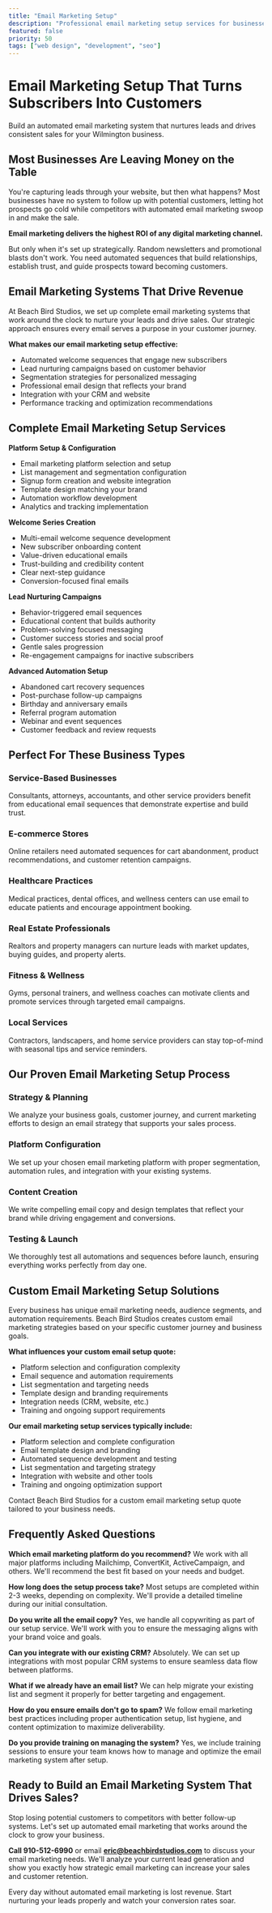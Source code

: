 ```yaml
---
title: "Email Marketing Setup"
description: "Professional email marketing setup services for businesses"
featured: false
priority: 50
tags: ["web design", "development", "seo"]
---
```


# Email Marketing Setup That Turns Subscribers Into Customers

Build an automated email marketing system that nurtures leads and drives consistent sales for your Wilmington business.

## Most Businesses Are Leaving Money on the Table

You're capturing leads through your website, but then what happens? Most businesses have no system to follow up with potential customers, letting hot prospects go cold while competitors with automated email marketing swoop in and make the sale.

**Email marketing delivers the highest ROI of any digital marketing channel.**

But only when it's set up strategically. Random newsletters and promotional blasts don't work. You need automated sequences that build relationships, establish trust, and guide prospects toward becoming customers.

## Email Marketing Systems That Drive Revenue

At Beach Bird Studios, we set up complete email marketing systems that work around the clock to nurture your leads and drive sales. Our strategic approach ensures every email serves a purpose in your customer journey.

**What makes our email marketing setup effective:**
- Automated welcome sequences that engage new subscribers
- Lead nurturing campaigns based on customer behavior
- Segmentation strategies for personalized messaging
- Professional email design that reflects your brand
- Integration with your CRM and website
- Performance tracking and optimization recommendations

## Complete Email Marketing Setup Services

**Platform Setup & Configuration**
- Email marketing platform selection and setup
- List management and segmentation configuration
- Signup form creation and website integration
- Template design matching your brand
- Automation workflow development
- Analytics and tracking implementation

**Welcome Series Creation**
- Multi-email welcome sequence development
- New subscriber onboarding content
- Value-driven educational emails
- Trust-building and credibility content
- Clear next-step guidance
- Conversion-focused final emails

**Lead Nurturing Campaigns**
- Behavior-triggered email sequences
- Educational content that builds authority
- Problem-solving focused messaging
- Customer success stories and social proof
- Gentle sales progression
- Re-engagement campaigns for inactive subscribers

**Advanced Automation Setup**
- Abandoned cart recovery sequences
- Post-purchase follow-up campaigns
- Birthday and anniversary emails
- Referral program automation
- Webinar and event sequences
- Customer feedback and review requests

## Perfect For These Business Types

### Service-Based Businesses
Consultants, attorneys, accountants, and other service providers benefit from educational email sequences that demonstrate expertise and build trust.

### E-commerce Stores
Online retailers need automated sequences for cart abandonment, product recommendations, and customer retention campaigns.

### Healthcare Practices
Medical practices, dental offices, and wellness centers can use email to educate patients and encourage appointment booking.

### Real Estate Professionals
Realtors and property managers can nurture leads with market updates, buying guides, and property alerts.

### Fitness & Wellness
Gyms, personal trainers, and wellness coaches can motivate clients and promote services through targeted email campaigns.

### Local Services
Contractors, landscapers, and home service providers can stay top-of-mind with seasonal tips and service reminders.

## Our Proven Email Marketing Setup Process

### Strategy & Planning
We analyze your business goals, customer journey, and current marketing efforts to design an email strategy that supports your sales process.

### Platform Configuration
We set up your chosen email marketing platform with proper segmentation, automation rules, and integration with your existing systems.

### Content Creation
We write compelling email copy and design templates that reflect your brand while driving engagement and conversions.

### Testing & Launch
We thoroughly test all automations and sequences before launch, ensuring everything works perfectly from day one.

## Custom Email Marketing Setup Solutions

Every business has unique email marketing needs, audience segments, and automation requirements. Beach Bird Studios creates custom email marketing strategies based on your specific customer journey and business goals.

**What influences your custom email setup quote:**
- Platform selection and configuration complexity
- Email sequence and automation requirements
- List segmentation and targeting needs
- Template design and branding requirements
- Integration needs (CRM, website, etc.)
- Training and ongoing support requirements

**Our email marketing setup services typically include:**
- Platform selection and complete configuration
- Email template design and branding
- Automated sequence development and testing
- List segmentation and targeting strategy
- Integration with website and other tools
- Training and ongoing optimization support

Contact Beach Bird Studios for a custom email marketing setup quote tailored to your business needs.

## Frequently Asked Questions

**Which email marketing platform do you recommend?**
We work with all major platforms including Mailchimp, ConvertKit, ActiveCampaign, and others. We'll recommend the best fit based on your needs and budget.

**How long does the setup process take?**
Most setups are completed within 2-3 weeks, depending on complexity. We'll provide a detailed timeline during our initial consultation.

**Do you write all the email copy?**
Yes, we handle all copywriting as part of our setup service. We'll work with you to ensure the messaging aligns with your brand voice and goals.

**Can you integrate with our existing CRM?**
Absolutely. We can set up integrations with most popular CRM systems to ensure seamless data flow between platforms.

**What if we already have an email list?**
We can help migrate your existing list and segment it properly for better targeting and engagement.

**How do you ensure emails don't go to spam?**
We follow email marketing best practices including proper authentication setup, list hygiene, and content optimization to maximize deliverability.

**Do you provide training on managing the system?**
Yes, we include training sessions to ensure your team knows how to manage and optimize the email marketing system after setup.

## Ready to Build an Email Marketing System That Drives Sales?

Stop losing potential customers to competitors with better follow-up systems. Let's set up automated email marketing that works around the clock to grow your business.

**Call 910-512-6990** or email **eric@beachbirdstudios.com** to discuss your email marketing needs. We'll analyze your current lead generation and show you exactly how strategic email marketing can increase your sales and customer retention.

Every day without automated email marketing is lost revenue. Start nurturing your leads properly and watch your conversion rates soar.